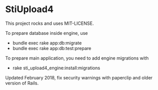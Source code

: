 # StiUpload4

This project rocks and uses MIT-LICENSE.

To prepare database inside engine, use
* bundle exec rake app:db:migrate
* bundle exec rake app:db:test:prepare

To prepare main application, you need to add engine migrations with 
* rake sti_upload4_engine:install:migrations

Updated February 2018, fix security warnings with paperclip and older version of Rails.